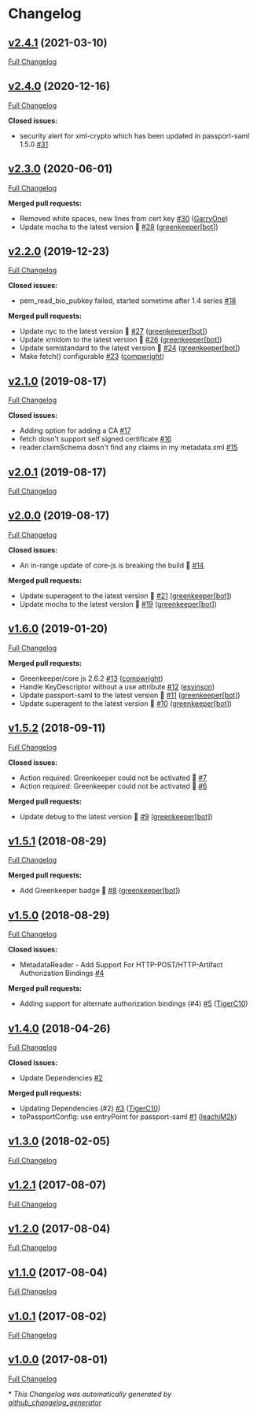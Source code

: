 # Changelog

## [v2.4.1](https://github.com/compwright/passport-saml-metadata/tree/v2.4.1) (2021-03-10)

[Full Changelog](https://github.com/compwright/passport-saml-metadata/compare/v2.4.0...v2.4.1)

## [v2.4.0](https://github.com/compwright/passport-saml-metadata/tree/v2.4.0) (2020-12-16)

[Full Changelog](https://github.com/compwright/passport-saml-metadata/compare/v2.3.0...v2.4.0)

**Closed issues:**

- security alert for xml-crypto which has been updated in passport-saml 1.5.0 [\#31](https://github.com/compwright/passport-saml-metadata/issues/31)

## [v2.3.0](https://github.com/compwright/passport-saml-metadata/tree/v2.3.0) (2020-06-01)

[Full Changelog](https://github.com/compwright/passport-saml-metadata/compare/v2.2.0...v2.3.0)

**Merged pull requests:**

- Removed white spaces, new lines from cert key [\#30](https://github.com/compwright/passport-saml-metadata/pull/30) ([GarryOne](https://github.com/GarryOne))
- Update mocha to the latest version 🚀 [\#28](https://github.com/compwright/passport-saml-metadata/pull/28) ([greenkeeper[bot]](https://github.com/apps/greenkeeper))

## [v2.2.0](https://github.com/compwright/passport-saml-metadata/tree/v2.2.0) (2019-12-23)

[Full Changelog](https://github.com/compwright/passport-saml-metadata/compare/v2.1.0...v2.2.0)

**Closed issues:**

- pem\_read\_bio\_pubkey failed, started sometime after 1.4 series [\#18](https://github.com/compwright/passport-saml-metadata/issues/18)

**Merged pull requests:**

- Update nyc to the latest version 🚀 [\#27](https://github.com/compwright/passport-saml-metadata/pull/27) ([greenkeeper[bot]](https://github.com/apps/greenkeeper))
- Update xmldom to the latest version 🚀 [\#26](https://github.com/compwright/passport-saml-metadata/pull/26) ([greenkeeper[bot]](https://github.com/apps/greenkeeper))
- Update semistandard to the latest version 🚀 [\#24](https://github.com/compwright/passport-saml-metadata/pull/24) ([greenkeeper[bot]](https://github.com/apps/greenkeeper))
- Make fetch\(\) configurable [\#23](https://github.com/compwright/passport-saml-metadata/pull/23) ([compwright](https://github.com/compwright))

## [v2.1.0](https://github.com/compwright/passport-saml-metadata/tree/v2.1.0) (2019-08-17)

[Full Changelog](https://github.com/compwright/passport-saml-metadata/compare/v2.0.1...v2.1.0)

**Closed issues:**

- Adding option for adding a CA [\#17](https://github.com/compwright/passport-saml-metadata/issues/17)
- fetch dosn't support self signed certificate [\#16](https://github.com/compwright/passport-saml-metadata/issues/16)
- reader.claimSchema dosn't find any claims in my metadata.xml [\#15](https://github.com/compwright/passport-saml-metadata/issues/15)

## [v2.0.1](https://github.com/compwright/passport-saml-metadata/tree/v2.0.1) (2019-08-17)

[Full Changelog](https://github.com/compwright/passport-saml-metadata/compare/v2.0.0...v2.0.1)

## [v2.0.0](https://github.com/compwright/passport-saml-metadata/tree/v2.0.0) (2019-08-17)

[Full Changelog](https://github.com/compwright/passport-saml-metadata/compare/v1.6.0...v2.0.0)

**Closed issues:**

- An in-range update of core-js is breaking the build 🚨 [\#14](https://github.com/compwright/passport-saml-metadata/issues/14)

**Merged pull requests:**

- Update superagent to the latest version 🚀 [\#21](https://github.com/compwright/passport-saml-metadata/pull/21) ([greenkeeper[bot]](https://github.com/apps/greenkeeper))
- Update mocha to the latest version 🚀 [\#19](https://github.com/compwright/passport-saml-metadata/pull/19) ([greenkeeper[bot]](https://github.com/apps/greenkeeper))

## [v1.6.0](https://github.com/compwright/passport-saml-metadata/tree/v1.6.0) (2019-01-20)

[Full Changelog](https://github.com/compwright/passport-saml-metadata/compare/v1.5.2...v1.6.0)

**Merged pull requests:**

- Greenkeeper/core js 2.6.2 [\#13](https://github.com/compwright/passport-saml-metadata/pull/13) ([compwright](https://github.com/compwright))
- Handle KeyDescriptor without a use attribute [\#12](https://github.com/compwright/passport-saml-metadata/pull/12) ([esvinson](https://github.com/esvinson))
- Update passport-saml to the latest version 🚀 [\#11](https://github.com/compwright/passport-saml-metadata/pull/11) ([greenkeeper[bot]](https://github.com/apps/greenkeeper))
- Update superagent to the latest version 🚀 [\#10](https://github.com/compwright/passport-saml-metadata/pull/10) ([greenkeeper[bot]](https://github.com/apps/greenkeeper))

## [v1.5.2](https://github.com/compwright/passport-saml-metadata/tree/v1.5.2) (2018-09-11)

[Full Changelog](https://github.com/compwright/passport-saml-metadata/compare/v1.5.1...v1.5.2)

**Closed issues:**

- Action required: Greenkeeper could not be activated 🚨 [\#7](https://github.com/compwright/passport-saml-metadata/issues/7)
- Action required: Greenkeeper could not be activated 🚨 [\#6](https://github.com/compwright/passport-saml-metadata/issues/6)

**Merged pull requests:**

- Update debug to the latest version 🚀 [\#9](https://github.com/compwright/passport-saml-metadata/pull/9) ([greenkeeper[bot]](https://github.com/apps/greenkeeper))

## [v1.5.1](https://github.com/compwright/passport-saml-metadata/tree/v1.5.1) (2018-08-29)

[Full Changelog](https://github.com/compwright/passport-saml-metadata/compare/v1.5.0...v1.5.1)

**Merged pull requests:**

- Add Greenkeeper badge 🌴 [\#8](https://github.com/compwright/passport-saml-metadata/pull/8) ([greenkeeper[bot]](https://github.com/apps/greenkeeper))

## [v1.5.0](https://github.com/compwright/passport-saml-metadata/tree/v1.5.0) (2018-08-29)

[Full Changelog](https://github.com/compwright/passport-saml-metadata/compare/v1.4.0...v1.5.0)

**Closed issues:**

- MetadataReader - Add Support For HTTP-POST/HTTP-Artifact Authorization Bindings [\#4](https://github.com/compwright/passport-saml-metadata/issues/4)

**Merged pull requests:**

- Adding support for alternate authorization bindings \(\#4\) [\#5](https://github.com/compwright/passport-saml-metadata/pull/5) ([TigerC10](https://github.com/TigerC10))

## [v1.4.0](https://github.com/compwright/passport-saml-metadata/tree/v1.4.0) (2018-04-26)

[Full Changelog](https://github.com/compwright/passport-saml-metadata/compare/v1.3.0...v1.4.0)

**Closed issues:**

- Update Dependencies [\#2](https://github.com/compwright/passport-saml-metadata/issues/2)

**Merged pull requests:**

- Updating Dependencies \(\#2\) [\#3](https://github.com/compwright/passport-saml-metadata/pull/3) ([TigerC10](https://github.com/TigerC10))
- toPassportConfig: use entryPoint for passport-saml [\#1](https://github.com/compwright/passport-saml-metadata/pull/1) ([leachiM2k](https://github.com/leachiM2k))

## [v1.3.0](https://github.com/compwright/passport-saml-metadata/tree/v1.3.0) (2018-02-05)

[Full Changelog](https://github.com/compwright/passport-saml-metadata/compare/v1.2.1...v1.3.0)

## [v1.2.1](https://github.com/compwright/passport-saml-metadata/tree/v1.2.1) (2017-08-07)

[Full Changelog](https://github.com/compwright/passport-saml-metadata/compare/v1.2.0...v1.2.1)

## [v1.2.0](https://github.com/compwright/passport-saml-metadata/tree/v1.2.0) (2017-08-04)

[Full Changelog](https://github.com/compwright/passport-saml-metadata/compare/v1.1.0...v1.2.0)

## [v1.1.0](https://github.com/compwright/passport-saml-metadata/tree/v1.1.0) (2017-08-04)

[Full Changelog](https://github.com/compwright/passport-saml-metadata/compare/v1.0.1...v1.1.0)

## [v1.0.1](https://github.com/compwright/passport-saml-metadata/tree/v1.0.1) (2017-08-02)

[Full Changelog](https://github.com/compwright/passport-saml-metadata/compare/v1.0.0...v1.0.1)

## [v1.0.0](https://github.com/compwright/passport-saml-metadata/tree/v1.0.0) (2017-08-01)

[Full Changelog](https://github.com/compwright/passport-saml-metadata/compare/a703e9840967d3b083a1abefbfaabc41a00d0454...v1.0.0)



\* *This Changelog was automatically generated by [github_changelog_generator](https://github.com/github-changelog-generator/github-changelog-generator)*
